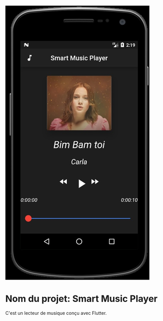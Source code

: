 ![Optional Text](lecteur_musique/smartMusicPlayer.jpg)
# Nom du projet: Smart Music Player
C'est un lecteur de musique conçu avec Flutter.
